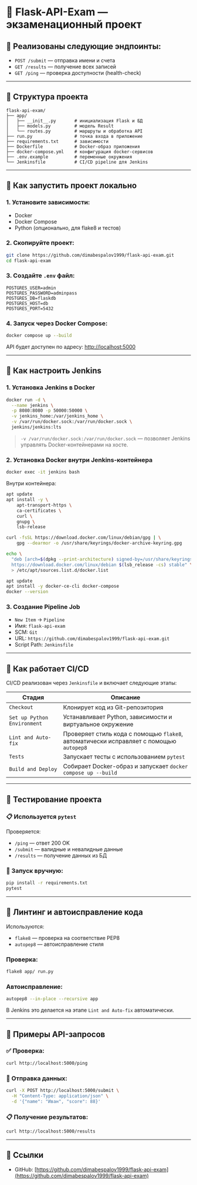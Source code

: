 
# 📘 Flask-API-Exam — экзаменационный проект

## 📌 Реализованы следующие эндпоинты:
- `POST /submit` — отправка имени и счета
- `GET /results` — получение всех записей
- `GET /ping` — проверка доступности (health-check)

---

## 📁 Структура проекта

```
flask-api-exam/
├── app/
│   ├── __init__.py       # инициализация Flask и БД
│   ├── models.py         # модель Result
│   └── routes.py         # маршруты и обработка API
├── run.py                # точка входа в приложение
├── requirements.txt      # зависимости
├── Dockerfile            # Docker-образ приложения
├── docker-compose.yml    # конфигурация docker-сервисов
├── .env.example          # переменные окружения
└── Jenkinsfile           # CI/CD pipeline для Jenkins
```

---

## 🔧 Как запустить проект локально

### 1. Установите зависимости:
- Docker
- Docker Compose
- Python (опционально, для flake8 и тестов)

### 2. Скопируйте проект:
```bash
git clone https://github.com/dimabespalov1999/flask-api-exam.git
cd flask-api-exam
```

### 3. Создайте `.env` файл:
```env
POSTGRES_USER=admin
POSTGRES_PASSWORD=adminpass
POSTGRES_DB=flaskdb
POSTGRES_HOST=db
POSTGRES_PORT=5432
```

### 4. Запуск через Docker Compose:
```bash
docker compose up --build
```

API будет доступен по адресу: [http://localhost:5000](http://localhost:5000)

---

## 🔧 Как настроить Jenkins

### 1. Установка Jenkins в Docker
```bash
docker run -d \
  --name jenkins \
  -p 8080:8080 -p 50000:50000 \
  -v jenkins_home:/var/jenkins_home \
  -v /var/run/docker.sock:/var/run/docker.sock \
  jenkins/jenkins:lts
```

> `-v /var/run/docker.sock:/var/run/docker.sock` — позволяет Jenkins управлять Docker-контейнерами на хосте.

### 2. Установка Docker внутри Jenkins-контейнера
```bash
docker exec -it jenkins bash
```

Внутри контейнера:
```bash
apt update
apt install -y \
    apt-transport-https \
    ca-certificates \
    curl \
    gnupg \
    lsb-release

curl -fsSL https://download.docker.com/linux/debian/gpg | \
    gpg --dearmor -o /usr/share/keyrings/docker-archive-keyring.gpg

echo \
  "deb [arch=$(dpkg --print-architecture) signed-by=/usr/share/keyrings/docker-archive-keyring.gpg] \
  https://download.docker.com/linux/debian $(lsb_release -cs) stable" \
  > /etc/apt/sources.list.d/docker.list

apt update
apt install -y docker-ce-cli docker-compose
docker --version
```

### 3. Создание Pipeline Job
- `New Item` → `Pipeline`
- Имя: `flask-api-exam`
- SCM: `Git`
- URL: `https://github.com/dimabespalov1999/flask-api-exam.git`
- Script Path: `Jenkinsfile`

---

## 🚀 Как работает CI/CD

CI/CD реализован через `Jenkinsfile` и включает следующие этапы:

| Стадия        | Описание                                                                 |
|---------------|--------------------------------------------------------------------------|
| `Checkout`    | Клонирует код из Git-репозитория                                         |
| `Set up Python Environment` | Устанавливает Python, зависимости и виртуальное окружение |
| `Lint and Auto-fix` | Проверяет стиль кода с помощью `flake8`, автоматически исправляет с помощью `autopep8` |
| `Tests`       | Запускает тесты с использованием `pytest`                               |
| `Build and Deploy` | Собирает Docker-образ и запускает `docker compose up --build`      |

---

## 🧪 Тестирование проекта

### 📋 Используется `pytest`

Проверяется:
- `/ping` — ответ 200 OK
- `/submit` — валидные и невалидные данные
- `/results` — получение данных из БД

### 🚀 Запуск вручную:
```bash
pip install -r requirements.txt
pytest
```

---

## 🧹 Линтинг и автоисправление кода

Используются:
- `flake8` — проверка на соответствие PEP8
- `autopep8` — автоисправление стиля

### Проверка:
```bash
flake8 app/ run.py
```

### Автоисправление:
```bash
autopep8 --in-place --recursive app
```

В Jenkins это делается на этапе `Lint and Auto-fix` автоматически.

---

## 🔗 Примеры API-запросов

### ✅ Проверка:
```bash
curl http://localhost:5000/ping
```

### 📝 Отправка данных:
```bash
curl -X POST http://localhost:5000/submit \
  -H "Content-Type: application/json" \
  -d '{"name": "Иван", "score": 88}'
```

### 📋 Получение результатов:
```bash
curl http://localhost:5000/results
```

---

## 📎 Ссылки
- GitHub: [https://github.com/dimabespalov1999/flask-api-exam](https://github.com/dimabespalov1999/flask-api-exam)
